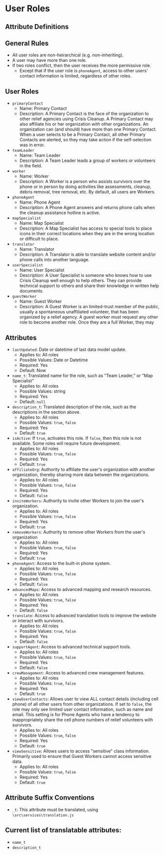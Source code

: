 # User Roles
## Attribute Definitions
General Rules
-------------
 - All user roles are non-heirarchical (e.g. non-inheriting).
 - A user may have more than one role.
 - If two roles conflict, then the user receives the more permissive role.
   - Except that if the user role is `phoneAgent`, access to other users' contact information is limited, regardless of other roles.

User Roles
-------------
 - `primaryContact`
   - Name: Primary Contact
   - Description: A Primary Contact is the face of the organization to other relief agencies using Crisis Cleanup. A Primary Contact may also affiliate his or her organization with other organizations. An organization can (and should) have more than one Primary Contact. When a user selects to be a Primary Contact, all other Primary Contacts are alerted, so they may take action if the self-selection was in error.
 - `teamLeader`
   - Name: Team Leader
   - Description: A Team Leader leads a group of workers or volunteers in the field.
 - `worker`
   - Name: Worker
   - Description: A Worker is a person who assists survivors over the phone or in person by doing activities like assessments, cleanup, debris removal, tree removal, etc. By default, all users are Workers.
 - `phoneAgent`
   - Name: Phone Agent
   - Description: A Phone Agent answers and returns phone calls when the cleanup assistance hotline is active.
 - `mapSpecialist`
   - Name: Map Specialist
   - Description: A Map Specialist has access to special tools to place icons in their correct locations when they are in the wrong location or difficult to place.
 - `translator`
   - Name: Translator
   - Description: A Translator is able to translate website content and/or phone calls into another language.
 - `userSpecialist`
   - Name: User Specialist
   - Description: A User Specialist is someone who knows how to use Crisis Cleanup well enough to help others. They can provide technical support to others and share their knowledge in written help documents.
 - `guestWorker`
   - Name: Guest Worker
   - Description: A Guest Worker is an limited-trust member of the public, usually a spontaneous unaffiliated volunteer, that has been organized by a relief agency. A guest worker must request any other role to become another role. Once they are a full Worker, they may 

Attributes
-------------
 - `lastUpdated`: Date or datetime of last data model update.
   - Applies to: All roles
   - Possible Values: Date or Datetime
   - Required: Yes
   - Default: Now
 - `name_t`: Translated name for the role, such as "Team Leader," or "Map Specialist"
   - Applies to: All roles
   - Possible Values: string
   - Required: Yes
   - Default: `null`
 - `description_t`: Translated description of the role, such as the descriptions in the section above.
   - Applies to: All roles
   - Possible Values: `true`, `false`
   - Required: Yes
   - Default: `true`
 - `isActive`: If `true`, activates this role. If `false`, then this role is not available. Some roles will require future development.
   - Applies to: All roles
   - Possible Values: `true`, `false`
   - Required: Yes
   - Default: `true`
 - `affiliateOrg`: Authority to affiliate the user's organization with another organization, thereby sharing more data between the organizations.
   - Applies to: All roles
   - Possible Values: `true`, `false`
   - Required: Yes
   - Default: `false`
 - `inviteWorkers`: Authority to invite other Workers to join the user's organization.
   - Applies to: All roles
   - Possible Values: `true`, `false`
   - Required: Yes
   - Default: `true`
 - `removeWorkers`: Authority to remove other Workers from the user's organization
   - Applies to: All roles
   - Possible Values: `true`, `false`
   - Required: Yes
   - Default: `true`
 - `phoneAgent`: Access to the built-in phone system.
   - Applies to: All roles
   - Possible Values: `true`, `false`
   - Required: Yes
   - Default: `false`
 - `advancedMaps`: Access to advanced mapping and research resources.
   - Applies to: All roles
   - Possible Values: `true`, `false`
   - Required: Yes
   - Default: `false`
 - `translate`: Access to advanced translation tools to improve the website or interact with survivors.
   - Applies to: All roles
   - Possible Values: `true`, `false`
   - Required: Yes
   - Default: `false`
 - `supportAgent`: Access to advanced technical support tools.
   - Applies to: All roles
   - Possible Values: `true`, `false`
   - Required: Yes
   - Default: `false`
 - `crewManagement`: Access to advanced crew management features.
   - Applies to: All roles
   - Possible Values: `true`, `false`
   - Required: Yes
   - Default: `true`
 - `viewUserContacts`: Allows user to view ALL contact details (including cell phone) of all other users from other organizations. If set to `false`, the role may only see limited user contact information, such as name and email. This setting is for Phone Agents who have a tendency to inappropriately share the cell phone numbers of relief volunteers with survivors.
   - Applies to: All roles
   - Possible Values: `true`, `false`
   - Required: Yes
   - Default: `true`
 - `viewSensitive`: Allows users to access "sensitive" class information. Primarily used to ensure that Guest Workers cannot access sensitive data.
   - Applies to: All roles
   - Possible Values: `true`, `false`
   - Required: Yes
   - Default: `true`

## Attribute Suffix Conventions
 - `_t`: This attribute must be translated, using `\src\services\translation.js`


Current list of translatable attributes:
-------------
 - `name_t`
 - `description_t`
